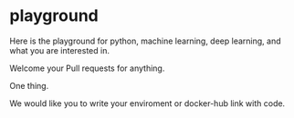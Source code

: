 # playground
Here is the playground for python, machine learning, deep learning, and what you are interested in.

Welcome your Pull requests for anything.

One thing.

We would like you to write your enviroment or docker-hub link with code.
